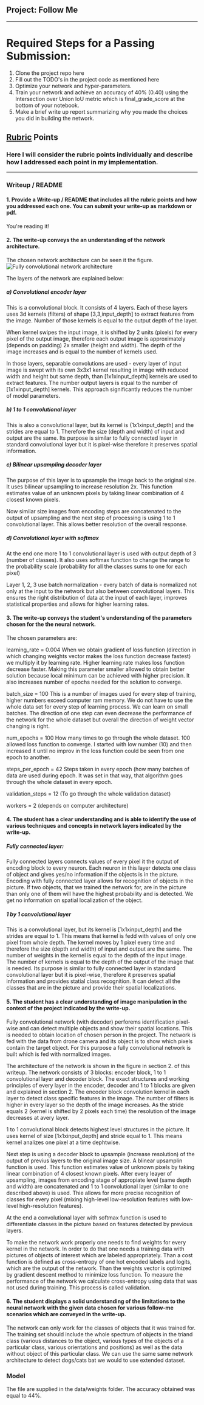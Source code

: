 ﻿## Project: Follow Me
---

# Required Steps for a Passing Submission:

1. Clone the project repo here
2. Fill out the TODO's in the project code as mentioned here
3. Optimize your network and hyper-parameters.
4. Train your network and achieve an accuracy of 40% (0.40) using the Intersection over Union IoU metric which is final_grade_score at the bottom of your notebook.
5. Make a brief write up report summarizing why you made the choices you did in building the network.

## [Rubric](https://review.udacity.com/#!/rubrics/1067/view) Points
### Here I will consider the rubric points individually and describe how I addressed each point in my implementation.  

---
### Writeup / README

#### 1. Provide a Write-up / README that includes all the rubric points and how you addressed each one.  You can submit your write-up as markdown or pdf.  

You're reading it!

#### 2. The write-up conveys the an understanding of the network architecture.

The chosen network architecture can be seen it the figure.
![Fully convolutional network architecture](images/FCN.png)

The layers of the network are explained below:
##### a) Convolutional encoder layer

This is a convolutional block. It consists of 4 layers. Each of these layers uses 3d kernels (filters) of shape [3,3,input_depth] to extract features from the image. Number of those kernels is equal to the output depth of the layer. 

When kernel swipes the input image, it is shifted by 2 units (pixels) for every pixel of the output image, therefore each output image is approximately (depends on padding) 2x smaller (height and width). The depth of the image increases and is equal to the number of kernels used. 

In those layers, separable convolutions are used - every layer of input image is swept with its own 3x3x1 kernel resulting in image with reduced width and height but same depth, than [1x1xinput_depth] kernels are used to extract features. The number output layers is equal to the number of [1x1xinput_depth] kernels. This approach significantly reduces the number of model parameters.

##### b) 1 to 1 convolutional layer

This is also a convolutional layer, but its kernel is {1x1xinput_depth] and the strides are equal to 1. Therefore the size (depth and width) of input and output are the same. Its purpose is similar to fully connected layer in standard convolutional layer but it is pixel-wise therefore it preserves spatial information.


##### c) Bilinear upsampling decoder layer

The purpose of this layer is to upsample the image back to the original size. It uses bilinear upsampling to increase resolution 2x. This function estimates value of an unknown pixels by taking linear combination of 4 closest known pixels.

Now similar size images from encoding steps are concatenated to the output of upsampling and the next step of processing is using 1 to 1 convolutional layer. This allows better resolution of the overall response. 

##### d) Convolutional layer with softmax

At the end one more 1 to 1 convolutional layer is used with output depth of 3 (number of classes). It also uses softmax function to change the range to the probability scale (probability for all the classes sums to one for each pixel)

Layer 1, 2, 3 use batch normalization - every batch of data is normalized not only at the input to the network but also between convolutional layers. This ensures the right distribution of data at the input of each layer, improves statistical properties and allows for higher learning rates. 


#### 3. The write-up conveys the student's understanding of the parameters chosen for the the neural network.

The chosen parameters are:

learning_rate = 0.004 When we obtain gradient of loss function (direction in which changing weights vector makes the loss function decrease fastest) we multiply it by learning rate. Higher learning rate makes loss function decrease faster. Making this parameter smaller allowed to obtain better solution because local minimum can be achieved with higher precision. It also increases number of epochs needed for the solution to converge.

batch_size = 100 This is a number of images used for every step of training, higher numbers exceed computer ram memory. We do not have to use the whole data set for every step of learning process. We can learn on small batches. The direction of one step can even decrease the performance of the network for the whole dataset but overall the direction of weight vector changing is right.

num_epochs = 100 How many times to go through the whole dataset. 100 allowed loss function to converge. I started with low number (10) and then increased it until no improv in the loss function could be seen from one epoch to another.

steps_per_epoch = 42 Steps taken in every epoch (how many batches of data are used during epoch. It was set in that way, that algorithm goes through the whole dataset in every epoch.

validation_steps = 12 (To go through the whole validation dataset)

workers = 2 (depends on computer architecture)

#### 4. The student has a clear understanding and is able to identify the use of various techniques and concepts in network layers indicated by the write-up.

##### Fully connected layer:
Fully connected layers connects values of every pixel it the output of encoding block to every neuron. Each neuron in this layer detects one class of object and gives yes/no information if the objects is in the picture. Encoding with fully connected layer allows for recognition of objects in the picture. If two objects, that we trained the network for, are in the picture than only one of them will have the highest probability and is detected. We get no information on spatial localization of the object.

##### 1 by 1 convolutional layer
This is a convolutional layer, but its kernel is [1x1xinput_depth] and the strides are equal to 1. This means that kernel is fedd with values of only one pixel from whole depth. The kernel moves by 1 pixel every time and therefore the size (depth and width) of input and output are the same. The number of weights in the kernel is equal to the depth of the input image. The number of kernels is equal to the depth of the output of the image that is needed. Its purpose is similar to fully connected layer in standard convolutional layer but it is pixel-wise, therefore it preserves spatial information and provides statial class recognition. It can detect all the classes that are in the picture and provide their spatial localizations.


#### 5. The student has a clear understanding of image manipulation in the context of the project indicated by the write-up.

Fully convolutional network (with decoder) perforems identification pixel-wise and can detect multiple objects and show their spatial locations. This is needed to obtain location of chosen person in the project. The network is fed with the data from drone camera and its object is to show which pixels contain the target object. For this purpose a fully convolutional network is built which is fed with normalized images. 

The architecture of the network is shown in the figure in section 2. of this writeup. The network consists of 3 blocks: encoder block, 1 to 1 convolutional layer and decoder block. The exact structures and working principles of every layer in the encoder, decoder and 1 to 1 blocks are given and explained in section 2. The encoder block convolution kernel in each layer to detect class specific features in the image. The number of filters is higher in every layer so the depth of the image increases. As the stride equals 2 (kernel is shifted by 2 pixels each time) the resolution of the image decreases at avery layer. 

1 to 1 convolutional block detects highest level structures in the picture. It uses kernel of size [1x1xinput_depth] and stride equal to 1. This means kernel analizes one pixel at a time dephtwise.

Next step is using a decoder block to upsample (increase resolution) of the output of previus layers to the original image size. A blinear upsamplin function is used. This function estimates value of unknown pixels by taking linear combination of 4 closest known pixels. After every leayer of upsampling, images from encoding stage of appropiate level (same depth and width) are concatenated and 1 to 1 convolutional layer (similar to one described above) is used. Thie allows for more precise recognition of classes for every pixel (mixing high-level low-resolution features with low-level high-resolution features).

At the end a convolutional layer with softmax function is used to differentiate classes in the picture based on features detected by previous layers.

To make the network work properly one needs to find weights for every kernel in the network. In order to do that one needs a training data with pictures of objects of interest which are labeled appropriately. Than a cost function is defined as cross-entropy of one hot encoded labels and logits, which are the output of the network. Than the weights vector is optimized by gradient descent method to minimize loss function. To measure the performance of the network we calculate cross-entropy using data that was not used during training. This process is called validation.

#### 6. The student displays a solid understanding of the limitations to the neural network with the given data chosen for various follow-me scenarios which are conveyed in the write-up.

The network can only work for the classes of objects that it was trained for. The training set should include the whole spectrum of objects in the triand class (various distances to the object, various types of the objects of a particular class, various orientations and positions) as well as the data without object of this particular class. We can use the same same network architecture to detect dogs/cats bat we would to use extended dataset.

### Model

The file are supplied in the data/weights folder. The accuracy obtained was equal to 44%.


